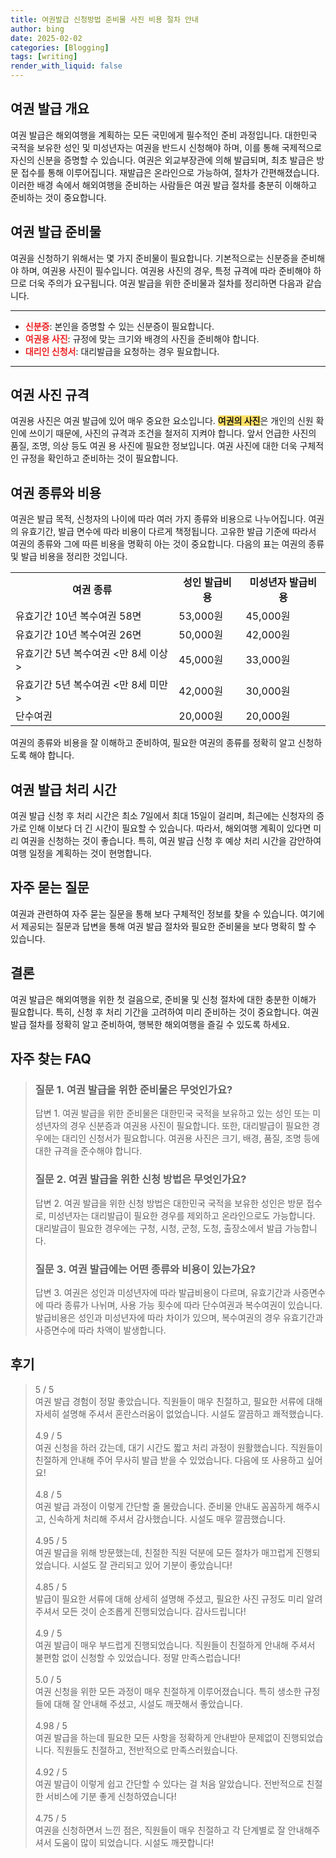 ```yaml
---
title: 여권발급 신청방법 준비물 사진 비용 절차 안내
author: bing
date: 2025-02-02
categories: [Blogging]
tags: [writing]
render_with_liquid: false
---
```



<h2 id='여권 발급 개요'>여권 발급 개요</h2>

<p>여권 발급은 해외여행을 계획하는 모든 국민에게 필수적인 준비 과정입니다. 대한민국 국적을 보유한 성인 및 미성년자는 여권을 반드시 신청해야 하며, 이를 통해 국제적으로 자신의 신분을 증명할 수 있습니다. 여권은 외교부장관에 의해 발급되며, 최초 발급은 방문 접수를 통해 이루어집니다. 재발급은 온라인으로 가능하여, 절차가 간편해졌습니다. 이러한 배경 속에서 해외여행을 준비하는 사람들은 여권 발급 절차를 충분히 이해하고 준비하는 것이 중요합니다.</p>

<h2 id='여권 발급 준비물'>여권 발급 준비물</h2>

<p>여권을 신청하기 위해서는 몇 가지 준비물이 필요합니다. 기본적으로는 신분증을 준비해야 하며, 여권용 사진이 필수입니다. 여권용 사진의 경우, 특정 규격에 따라 준비해야 하므로 더욱 주의가 요구됩니다. 여권 발급을 위한 준비물과 절차를 정리하면 다음과 같습니다.</p>

<hr />

<ul>
    <li><b><span style="color: #ee2323;">신분증</span></b>: 본인을 증명할 수 있는 신분증이 필요합니다.</li>
    <li><b><span style="color: #ee2323;">여권용 사진</span></b>: 규정에 맞는 크기와 배경의 사진을 준비해야 합니다.</li>
    <li><b><span style="color: #ee2323;">대리인 신청서</span></b>: 대리발급을 요청하는 경우 필요합니다.</li>
</ul>

<hr />

<h2 id='여권 사진 규격'>여권 사진 규격</h2>

<p>여권용 사진은 여권 발급에 있어 매우 중요한 요소입니다. <b><span style="background-color: #ffe066;">여권의 사진</span></b>은 개인의 신원 확인에 쓰이기 때문에, 사진의 규격과 조건을 철저히 지켜야 합니다. 앞서 언급한 사진의 품질, 조명, 의상 등도 여권 용 사진에 필요한 정보입니다. 여권 사진에 대한 더욱 구체적인 규정을 확인하고 준비하는 것이 필요합니다.</p>

<h2 id='여권 종류와 비용'>여권 종류와 비용</h2>

<p>여권은 발급 목적, 신청자의 나이에 따라 여러 가지 종류와 비용으로 나누어집니다. 여권의 유효기간, 발급 면수에 따라 비용이 다르게 책정됩니다. 고유한 발급 기준에 따라서 여권의 종류와 그에 따른 비용을 명확히 아는 것이 중요합니다. 다음의 표는 여권의 종류 및 발급 비용을 정리한 것입니다.</p>

<table>
    <tr>
        <td style="text-align: center; height: 17px;"><b>여권 종류</b></td>
        <td style="text-align: center; height: 17px;"><b>성인 발급비용</b></td>
        <td style="text-align: center; height: 17px;"><b>미성년자 발급비용</b></td>
    </tr>
    <tr>
        <td>유효기간 10년 복수여권 58면</td>
        <td>53,000원</td>
        <td>45,000원</td>
    </tr>
    <tr>
        <td>유효기간 10년 복수여권 26면</td>
        <td>50,000원</td>
        <td>42,000원</td>
    </tr>
    <tr>
        <td>유효기간 5년 복수여권 <만 8세 이상></td>
        <td>45,000원</td>
        <td>33,000원</td>
    </tr>
    <tr>
        <td>유효기간 5년 복수여권 <만 8세 미만></td>
        <td>42,000원</td>
        <td>30,000원</td>
    </tr>
    <tr>
        <td>단수여권</td>
        <td>20,000원</td>
        <td>20,000원</td>
    </tr>
</table>

<p>여권의 종류와 비용을 잘 이해하고 준비하여, 필요한 여권의 종류를 정확히 알고 신청하도록 해야 합니다.</p>

<h2 id='여권 발급 처리 시간'>여권 발급 처리 시간</h2>

<p>여권 발급 신청 후 처리 시간은 최소 7일에서 최대 15일이 걸리며, 최근에는 신청자의 증가로 인해 이보다 더 긴 시간이 필요할 수 있습니다. 따라서, 해외여행 계획이 있다면 미리 여권을 신청하는 것이 좋습니다. 특히, 여권 발급 신청 후 예상 처리 시간을 감안하여 여행 일정을 계획하는 것이 현명합니다.</p>

<h2 id='자주 묻는 질문'>자주 묻는 질문</h2>

<p>여권과 관련하여 자주 묻는 질문을 통해 보다 구체적인 정보를 찾을 수 있습니다. 여기에서 제공되는 질문과 답변을 통해 여권 발급 절차와 필요한 준비물을 보다 명확히 할 수 있습니다.</p>

<h2 id='결론'>결론</h2>

<p>여권 발급은 해외여행을 위한 첫 걸음으로, 준비물 및 신청 절차에 대한 충분한 이해가 필요합니다. 특히, 신청 후 처리 기간을 고려하여 미리 준비하는 것이 중요합니다. 여권 발급 절차를 정확히 알고 준비하여, 행복한 해외여행을 즐길 수 있도록 하세요.</p>


<h2 id='자주_찾는_FAQ'>자주 찾는 FAQ</h2>
<div itemscope="" itemtype="https://schema.org/FAQPage"> 
<blockquote> 
<div itemscope="" itemprop="mainEntity" itemtype="https://schema.org/Question"> 
<h3 itemprop="name">질문 1. 여권 발급을 위한 준비물은 무엇인가요?</h3> 
<div itemscope="" itemprop="acceptedAnswer" itemtype="https://schema.org/Answer"> 
<span itemprop="text"> 
<p>답변 1. 여권 발급을 위한 준비물은 대한민국 국적을 보유하고 있는 성인 또는 미성년자의 경우 신분증과 여권용 사진이 필요합니다. 또한, 대리발급이 필요한 경우에는 대리인 신청서가 필요합니다. 여권용 사진은 크기, 배경, 품질, 조명 등에 대한 규격을 준수해야 합니다.</p> 
</span> 
</div> 
</div> 

<div itemscope="" itemprop="mainEntity" itemtype="https://schema.org/Question"> 
<h3 itemprop="name">질문 2. 여권 발급을 위한 신청 방법은 무엇인가요?</h3> 
<div itemscope="" itemprop="acceptedAnswer" itemtype="https://schema.org/Answer"> 
<span itemprop="text"> 
<p>답변 2. 여권 발급을 위한 신청 방법은 대한민국 국적을 보유한 성인은 방문 접수로, 미성년자는 대리발급이 필요한 경우를 제외하고 온라인으로도 가능합니다. 대리발급이 필요한 경우에는 구청, 시청, 군청, 도청, 출장소에서 발급 가능합니다.</p> 
</span> 
</div> 
</div> 

<div itemscope="" itemprop="mainEntity" itemtype="https://schema.org/Question"> 
<h3 itemprop="name">질문 3. 여권 발급에는 어떤 종류와 비용이 있는가요?</h3> 
<div itemscope="" itemprop="acceptedAnswer" itemtype="https://schema.org/Answer"> 
<span itemprop="text"> 
<p>답변 3. 여권은 성인과 미성년자에 따라 발급비용이 다르며, 유효기간과 사증면수에 따라 종류가 나뉘며, 사용 가능 횟수에 따라 단수여권과 복수여권이 있습니다. 발급비용은 성인과 미성년자에 따라 차이가 있으며, 복수여권의 경우 유효기간과 사증면수에 따라 차액이 발생합니다.</p> 
</span> 
</div> 
</div> 

</blockquote> 
</div>
<h2 id='후기'>후기</h2>
<div itemscope itemtype="https://schema.org/Product">
  <blockquote>
  <div itemprop="review" itemscope itemtype="https://schema.org/Review">
      <div itemprop="reviewRating" itemscope itemtype="https://schema.org/Rating"> <span itemprop="ratingValue">5</span> / <span itemprop="bestRating">5</span> </div>
      <span itemprop="reviewBody">여권 발급 경험이 정말 좋았습니다. 직원들이 매우 친절하고, 필요한 서류에 대해 자세히 설명해 주셔서 혼란스러움이 없었습니다. 시설도 깔끔하고 쾌적했습니다.</span>
  </div>
  <br>
  <div itemprop="review" itemscope itemtype="https://schema.org/Review">
      <div itemprop="reviewRating" itemscope itemtype="https://schema.org/Rating"> <span itemprop="ratingValue">4.9</span> / <span itemprop="bestRating">5</span> </div>
      <span itemprop="reviewBody">여권 신청을 하러 갔는데, 대기 시간도 짧고 처리 과정이 원활했습니다. 직원들이 친절하게 안내해 주어 무사히 발급 받을 수 있었습니다. 다음에 또 사용하고 싶어요!</span>
  </div>
  <br>
  <div itemprop="review" itemscope itemtype="https://schema.org/Review">
      <div itemprop="reviewRating" itemscope itemtype="https://schema.org/Rating"> <span itemprop="ratingValue">4.8</span> / <span itemprop="bestRating">5</span> </div>
      <span itemprop="reviewBody">여권 발급 과정이 이렇게 간단할 줄 몰랐습니다. 준비물 안내도 꼼꼼하게 해주시고, 신속하게 처리해 주셔서 감사했습니다. 시설도 매우 깔끔했습니다.</span>
  </div>
  <br>
  <div itemprop="review" itemscope itemtype="https://schema.org/Review">
      <div itemprop="reviewRating" itemscope itemtype="https://schema.org/Rating"> <span itemprop="ratingValue">4.95</span> / <span itemprop="bestRating">5</span> </div>
      <span itemprop="reviewBody">여권 발급을 위해 방문했는데, 친절한 직원 덕분에 모든 절차가 매끄럽게 진행되었습니다. 시설도 잘 관리되고 있어 기분이 좋았습니다!</span>
  </div>
  <br>
  <div itemprop="review" itemscope itemtype="https://schema.org/Review">
      <div itemprop="reviewRating" itemscope itemtype="https://schema.org/Rating"> <span itemprop="ratingValue">4.85</span> / <span itemprop="bestRating">5</span> </div>
      <span itemprop="reviewBody">발급이 필요한 서류에 대해 상세히 설명해 주셨고, 필요한 사진 규정도 미리 알려주셔서 모든 것이 순조롭게 진행되었습니다. 감사드립니다!</span>
  </div>
  <br>
  <div itemprop="review" itemscope itemtype="https://schema.org/Review">
      <div itemprop="reviewRating" itemscope itemtype="https://schema.org/Rating"> <span itemprop="ratingValue">4.9</span> / <span itemprop="bestRating">5</span> </div>
      <span itemprop="reviewBody">여권 발급이 매우 부드럽게 진행되었습니다. 직원들이 친절하게 안내해 주셔서 불편함 없이 신청할 수 있었습니다. 정말 만족스럽습니다!</span>
  </div>
  <br>
  <div itemprop="review" itemscope itemtype="https://schema.org/Review">
      <div itemprop="reviewRating" itemscope itemtype="https://schema.org/Rating"> <span itemprop="ratingValue">5.0</span> / <span itemprop="bestRating">5</span> </div>
      <span itemprop="reviewBody">여권 신청을 위한 모든 과정이 매우 친절하게 이루어졌습니다. 특히 생소한 규정들에 대해 잘 안내해 주셨고, 시설도 깨끗해서 좋았습니다.</span>
  </div>
  <br>
  <div itemprop="review" itemscope itemtype="https://schema.org/Review">
      <div itemprop="reviewRating" itemscope itemtype="https://schema.org/Rating"> <span itemprop="ratingValue">4.98</span> / <span itemprop="bestRating">5</span> </div>
      <span itemprop="reviewBody">여권 발급을 하는데 필요한 모든 사항을 정확하게 안내받아 문제없이 진행되었습니다. 직원들도 친절하고, 전반적으로 만족스러웠습니다.</span>
  </div>
  <br>
  <div itemprop="review" itemscope itemtype="https://schema.org/Review">
      <div itemprop="reviewRating" itemscope itemtype="https://schema.org/Rating"> <span itemprop="ratingValue">4.92</span> / <span itemprop="bestRating">5</span> </div>
      <span itemprop="reviewBody">여권 발급이 이렇게 쉽고 간단할 수 있다는 걸 처음 알았습니다. 전반적으로 친절한 서비스에 기분 좋게 신청하였습니다!</span>
  </div>
  <br>
  <div itemprop="review" itemscope itemtype="https://schema.org/Review">
      <div itemprop="reviewRating" itemscope itemtype="https://schema.org/Rating"> <span itemprop="ratingValue">4.75</span> / <span itemprop="bestRating">5</span> </div>
      <span itemprop="reviewBody">여권을 신청하면서 느낀 점은, 직원들이 매우 친절하고 각 단계별로 잘 안내해주셔서 도움이 많이 되었습니다. 시설도 깨끗합니다!</span>
  </div>
  </blockquote>
</div>

